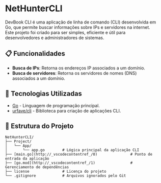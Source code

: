 # NetHunterCLI

DevBook CLI é uma aplicação de linha de comando (CLI) desenvolvida em Go, que permite buscar informações sobre IPs e servidores na internet. Este projeto foi criado para ser simples, eficiente e útil para desenvolvedores e administradores de sistemas.

## 📋 Funcionalidades

- **Busca de IPs**: Retorna os endereços IP associados a um domínio.
- **Busca de servidores**: Retorna os servidores de nomes (DNS) associados a um domínio.

## 🚀 Tecnologias Utilizadas

- [Go](https://golang.org/) - Linguagem de programação principal.
- [urfave/cli](https://github.com/urfave/cli) - Biblioteca para criação de aplicações CLI.

## 📂 Estrutura do Projeto

```plaintext
NetHunterCLI/
├── Project/
│   └── App/
│       └── app.go        # Lógica principal da aplicação CLI
├── [main.go](http://_vscodecontentref_/0)               # Ponto de entrada da aplicação
├── [go.mod](http://_vscodecontentref_/1)                # Gerenciamento de dependências
├── license               # Licença do projeto
└── .gitignore            # Arquivos ignorados pelo Git
